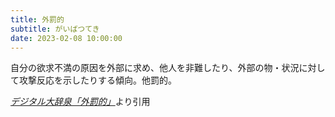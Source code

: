 ```yaml
---
title: 外罰的
subtitle: がいばつてき
date: 2023-02-08 10:00:00
---
```


自分の欲求不満の原因を外部に求め、他人を非難したり、外部の物・状況に対して攻撃反応を示したりする傾向。他罰的。

<cite>[デジタル大辞泉「外罰的」](https://dictionary.goo.ne.jp/word/%E5%A4%96%E7%BD%B0%E7%9A%84/)</cite>より引用